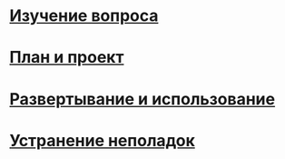 # [Изучение вопроса](/understand/what-is-ata.md)
# [План и проект](/plandesign/ata-capacity-planning.md)
# [Развертывание и использование](/deployuse/install-ata.md)
# [Устранение неполадок](/troubleshoot/troubleshooting-ata-using-logs.md)


<!--HONumber=Mar16_HO3-->


